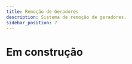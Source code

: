 ```yaml
---
title: Remoção de Geradores
description: Sistema de remoção de geradores.
sidebar_position: 7
---
```


# Em construção